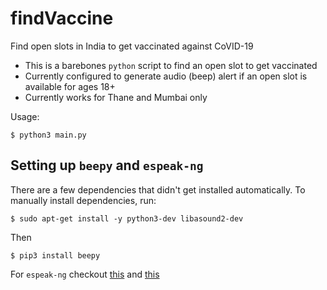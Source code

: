 # findVaccine

Find open slots in India to get vaccinated against CoVID-19 

* This is a barebones `python` script to find an open slot to get vaccinated
* Currently configured to generate audio (beep) alert if an open slot is available for ages 18+
* Currently works for Thane and Mumbai only

Usage: 
```
$ python3 main.py
```
## Setting up `beepy` and `espeak-ng`
There are a few dependencies that didn't get installed automatically. To manually install dependencies, run:
```
$ sudo apt-get install -y python3-dev libasound2-dev
```
Then
```
$ pip3 install beepy
```
For `espeak-ng` checkout [this](https://github.com/espeak-ng/espeak-ng/blob/master/docs/guide.md) and [this](https://github.com/gooofy/py-espeak-ng)


